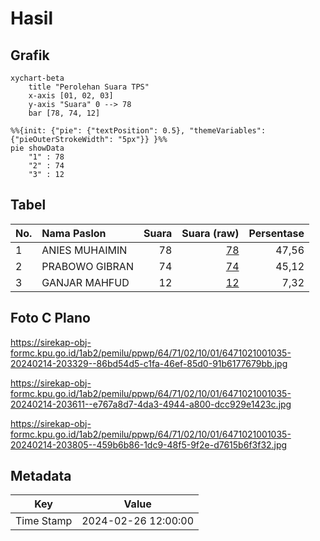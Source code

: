 # Hasil

## Grafik

```mermaid
xychart-beta
    title "Perolehan Suara TPS"
    x-axis [01, 02, 03]
    y-axis "Suara" 0 --> 78
    bar [78, 74, 12]
```

```mermaid
%%{init: {"pie": {"textPosition": 0.5}, "themeVariables": {"pieOuterStrokeWidth": "5px"}} }%%
pie showData
    "1" : 78
    "2" : 74
    "3" : 12
```

## Tabel

| No. | Nama Paslon    | Suara | Suara (raw) | Persentase |
|:--- |:-------------- | -----:| -----------:| ----------:|
| 1   | ANIES MUHAIMIN | 78    | [78][p-1]   | 47,56      |
| 2   | PRABOWO GIBRAN | 74    | [74][p-2]   | 45,12      |
| 3   | GANJAR MAHFUD  | 12    | [12][p-3]   | 7,32       |


[p-1]: https://github.com/gigit-pemilu/pemilu-2024-64-kalimantan-timur/blob/main/pilpres/hitung-suara/sub/64-kalimantan-timur/sub/71-kota-balikpapan/sub/02-balikpapan-barat/sub/1001-baru-ilir/sub/035-tps/sub/paslon-1.txt
[p-2]: https://github.com/gigit-pemilu/pemilu-2024-64-kalimantan-timur/blob/main/pilpres/hitung-suara/sub/64-kalimantan-timur/sub/71-kota-balikpapan/sub/02-balikpapan-barat/sub/1001-baru-ilir/sub/035-tps/sub/paslon-2.txt
[p-3]: https://github.com/gigit-pemilu/pemilu-2024-64-kalimantan-timur/blob/main/pilpres/hitung-suara/sub/64-kalimantan-timur/sub/71-kota-balikpapan/sub/02-balikpapan-barat/sub/1001-baru-ilir/sub/035-tps/sub/paslon-3.txt

## Foto C Plano

https://sirekap-obj-formc.kpu.go.id/1ab2/pemilu/ppwp/64/71/02/10/01/6471021001035-20240214-203329--86bd54d5-c1fa-46ef-85d0-91b6177679bb.jpg

https://sirekap-obj-formc.kpu.go.id/1ab2/pemilu/ppwp/64/71/02/10/01/6471021001035-20240214-203611--e767a8d7-4da3-4944-a800-dcc929e1423c.jpg

https://sirekap-obj-formc.kpu.go.id/1ab2/pemilu/ppwp/64/71/02/10/01/6471021001035-20240214-203805--459b6b86-1dc9-48f5-9f2e-d7615b6f3f32.jpg


## Metadata

| Key        | Value               |
| ---------- | ------------------- |
| Time Stamp | 2024-02-26 12:00:00 |



